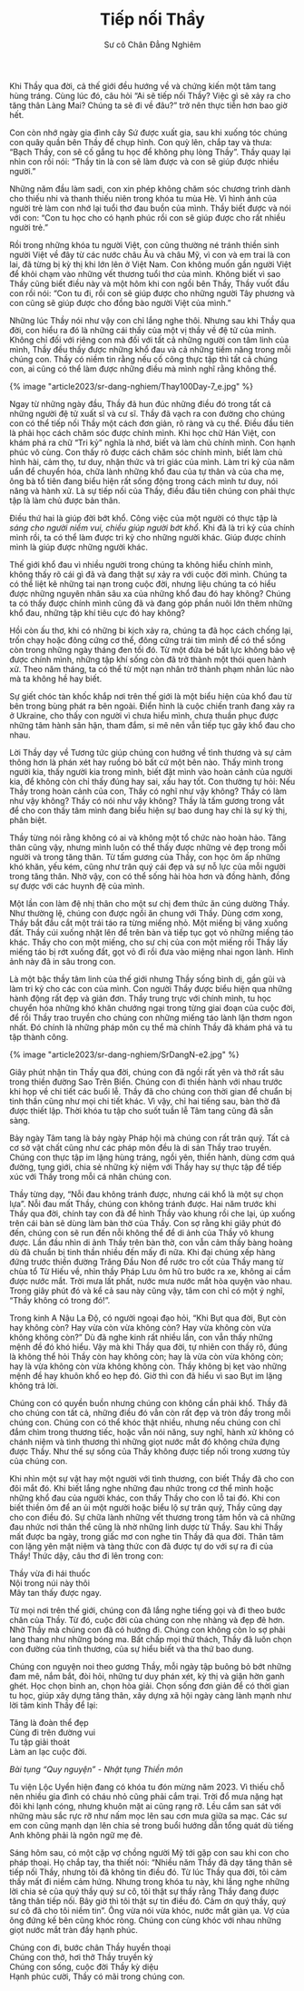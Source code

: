 ﻿---
title: Tiếp nối Thầy
author: Sư cô Chân Đẳng Nghiêm
---

Khi Thầy qua đời, cả thế giới đều hướng về và chứng kiến một tâm tang hùng tráng. Cùng lúc đó, câu hỏi “Ai sẽ tiếp nối Thầy? Việc gì sẽ xảy ra cho tăng thân Làng Mai? Chúng ta sẽ đi về đâu?” trở nên thực tiễn hơn bao giờ hết.

Con còn nhớ ngày gia đình cây Sứ được xuất gia, sau khi xuống tóc chúng con quây quần bên Thầy để chụp hình. Con quỳ lên, chắp tay và thưa: “Bạch Thầy, con sẽ cố gắng tu học để không phụ lòng Thầy”. Thầy quay lại nhìn con rồi nói: “Thầy tin là con sẽ làm được và con sẽ giúp được nhiều người.”

Những năm đầu làm sadi, con xin phép không chăm sóc chương trình dành cho thiếu nhi và thanh thiếu niên trong khóa tu mùa Hè. Vì hình ảnh của người trẻ làm con nhớ lại tuổi thơ đau buồn của mình. Thầy biết được và nói với con: “Con tu học cho có hạnh phúc rồi con sẽ giúp được cho rất nhiều người trẻ.”

Rồi trong những khóa tu người Việt, con cũng thường né tránh thiền sinh người Việt về đây từ các nước châu Âu và châu Mỹ, vì con và em trai là con lai, đã từng bị kỳ thị khi lớn lên ở Việt Nam. Con không muốn gần người Việt để khỏi chạm vào những vết thương tuổi thơ của mình. Không biết vì sao Thầy cũng biết điều này và một hôm khi con ngồi bên Thầy, Thầy vuốt đầu con rồi nói: “Con tu đi, rồi con sẽ giúp được cho những người Tây phương và con cũng sẽ giúp được cho đồng bào người Việt của mình.”

Những lúc Thầy nói như vậy con chỉ lắng nghe thôi. Nhưng sau khi Thầy qua đời, con hiểu ra đó là những cái thấy của một vị thầy về đệ tử của mình. Không chỉ đối với riêng con mà đối với tất cả những người con tâm linh của mình, Thầy đều thấy được những khổ đau và cả những tiềm năng trong mỗi chúng con. Thầy có niềm tin rằng nếu cố công thực tập thì tất cả chúng con, ai cũng có thể làm được những điều mà mình nghĩ rằng không thể.

{% image "article2023/sr-dang-nghiem/Thay100Day-7_e.jpg" %}

Ngay từ những ngày đầu, Thầy đã hun đúc những điều đó trong tất cả những người đệ tử xuất sĩ và cư sĩ. Thầy đã vạch ra con đường cho chúng con có thể tiếp nối Thầy một cách đơn giản, rõ ràng và cụ thể. Điều đầu tiên là phải học cách chăm sóc được chính mình. Khi học chữ Hán Việt, con khám phá ra chữ “Tri kỷ” nghĩa là nhớ, biết và làm chủ chính mình. Con hạnh phúc vô cùng. Con thấy rõ được cách chăm sóc chính mình, biết làm chủ hình hài, cảm thọ, tư duy, nhận thức và tri giác của mình. Làm tri kỷ của năm uẩn để chuyển hóa, chữa lành những khổ đau của tự thân và của cha mẹ, ông bà tổ tiên đang biểu hiện rất sống động trong cách mình tư duy, nói năng và hành xử. Là sự tiếp nối của Thầy, điều đầu tiên chúng con phải thực tập là làm chủ được bản thân.

Điều thứ hai là giúp đời bớt khổ. Công việc của một người có thực tập là *sáng cho người niềm vui,* *chiều* *giúp người bớt khổ*. Khi đã là tri kỷ của chính mình rồi, ta có thể làm được tri kỷ cho những người khác. Giúp được chính mình là giúp được những người khác.

Thế giới khổ đau vì nhiều người trong chúng ta không hiểu chính mình, không thấy rõ cái gì đã và đang thật sự xảy ra với cuộc đời mình. Chúng ta có thể liệt kê những tai nạn trong cuộc đời, nhưng liệu chúng ta có hiểu được những nguyên nhân sâu xa của những khổ đau đó hay không? Chúng ta có thấy được chính mình cũng đã và đang góp phần nuôi lớn thêm những khổ đau, những tập khí tiêu cực đó hay không?

Hồi còn ấu thơ, khi có những bi kịch xảy ra, chúng ta đã học cách chống lại, trốn chạy hoặc đông cứng cơ thể, đông cứng trái tim mình để có thể sống còn trong những ngày tháng đen tối đó. Từ một đứa bé bất lực không bảo vệ được chính mình, những tập khí sống còn đã trở thành một thói quen hành xử. Theo năm tháng, ta có thể từ một nạn nhân trở thành phạm nhân lúc nào mà ta không hề hay biết.

Sự giết chóc tàn khốc khắp nơi trên thế giới là một biểu hiện của khổ đau từ bên trong bùng phát ra bên ngoài. Điển hình là cuộc chiến tranh đang xảy ra ở Ukraine, cho thấy con người vì chưa hiểu mình, chưa thuần phục được những tâm hành sân hận, tham đắm, si mê nên vẫn tiếp tục gây khổ đau cho nhau.

Lời Thầy dạy về Tương tức giúp chúng con hướng về tình thương và sự cảm thông hơn là phán xét hay ruồng bỏ bất cứ một bên nào. Thấy mình trong người kia, thấy người kia trong mình, biết đặt mình vào hoàn cảnh của người kia, để không còn chỉ thấy đúng hay sai, xấu hay tốt. Con thường tự hỏi: Nếu Thầy trong hoàn cảnh của con, Thầy có nghĩ như vậy không? Thầy có làm như vậy không? Thầy có nói như vậy không? Thầy là tấm gương trong vắt để cho con thấy tâm mình đang biểu hiện sự bao dung hay chỉ là sự kỳ thị, phân biệt.

Thầy từng nói rằng không có ai và không một tổ chức nào hoàn hảo. Tăng thân cũng vậy, nhưng mình luôn có thể thấy được những vẻ đẹp trong mỗi người và trong tăng thân. Từ tấm gương của Thầy, con học ôm ấp những khó khăn, yếu kém, cũng như trân quý cái đẹp và sự nỗ lực của mỗi người trong tăng thân. Nhờ vậy, con có thể sống hài hòa hơn và đồng hành, đồng sự được với các huynh đệ của mình.

Một lần con làm đệ nhị thân cho một sư chị đem thức ăn cúng dường Thầy. Như thường lệ, chúng con được ngồi ăn chung với Thầy. Dùng cơm xong, Thầy bắt đầu cắt một trái táo ra từng miếng nhỏ. Một miếng bị văng xuống đất. Thầy cúi xuống nhặt lên để trên bàn và tiếp tục gọt vỏ những miếng táo khác. Thầy cho con một miếng, cho sư chị của con một miếng rồi Thầy lấy miếng táo bị rớt xuống đất, gọt vỏ đi rồi đưa vào miệng nhai ngon lành. Hình ảnh này đã in sâu trong con.

Là một bậc thầy tâm linh của thế giới nhưng Thầy sống bình dị, gần gũi và làm tri kỷ cho các con của mình. Con người Thầy được biểu hiện qua những hành động rất đẹp và giản đơn. Thầy trung trực với chính mình, tu học chuyển hóa những khó khăn chướng ngại trong từng giai đoạn của cuộc đời, để rồi Thầy trao truyền cho chúng con những miếng táo lành lặn thơm ngon nhất. Đó chính là những pháp môn cụ thể mà chính Thầy đã khám phá và tu tập thành công.

{% image "article2023/sr-dang-nghiem/SrDangN-e2.jpg" %}

Giây phút nhận tin Thầy qua đời, chúng con đã ngồi rất yên và thở rất sâu trong thiền đường Sao Trên Biển. Chúng con đi thiền hành với nhau trước khi họp về chi tiết các buổi lễ. Thầy đã cho chúng con thời gian để chuẩn bị tinh thần cũng như mọi chi tiết khác. Vì vậy, chỉ hai tiếng sau, bàn thờ đã được thiết lập. Thời khóa tu tập cho suốt tuần lễ Tâm tang cũng đã sẵn sàng.

Bảy ngày Tâm tang là bảy ngày Pháp hội mà chúng con rất trân quý. Tất cả cơ sở vật chất cũng như các pháp môn đều là di sản Thầy trao truyền. Chúng con thực tập im lặng hùng tráng, ngồi yên, thiền hành, dùng cơm quá đường, tụng giới, chia sẻ những kỷ niệm với Thầy hay sự thực tập để tiếp xúc với Thầy trong mỗi cá nhân chúng con.

Thầy từng dạy, “Nỗi đau không tránh được, nhưng cái khổ là một sự chọn lựa”. Nỗi đau mất Thầy, chúng con không tránh được. Hai năm trước khi Thầy qua đời, chính tay con đã để hình Thầy vào khung rồi che lại, úp xuống trên cái bàn sẽ dùng làm bàn thờ của Thầy. Con sợ rằng khi giây phút đó đến, chúng con sẽ run đến nỗi không thể để di ảnh của Thầy vô khung được. Lần đầu nhìn di ảnh Thầy trên bàn thờ, con vẫn cảm thấy bàng hoàng dù đã chuẩn bị tinh thần nhiều đến mấy đi nữa. Khi đại chúng xếp hàng đứng trước thiền đường Trăng Đầu Non để rước tro cốt của Thầy mang từ chùa tổ Từ Hiếu về, nhìn thầy Pháp Lưu ôm hũ tro bước ra xe, không ai cầm được nước mắt. Trời mưa lất phất, nước mưa nước mắt hòa quyện vào nhau. Trong giây phút đó và kể cả sau này cũng vậy, tâm con chỉ có một ý nghĩ, “Thầy không có trong đó!”.

Trong kinh A Nậu La Độ, có người ngoại đạo hỏi, “Khi Bụt qua đời, Bụt còn hay không còn? Hay vừa còn vừa không còn? Hay vừa không còn vừa không không còn?” Dù đã nghe kinh rất nhiều lần, con vẫn thấy những mệnh đề đó khó hiểu. Vậy mà khi Thầy qua đời, tự nhiên con thấy rõ, đúng là không thể hỏi Thầy còn hay không còn; hay là vừa còn vừa không còn; hay là vừa không còn vừa không không còn. Thầy không bị kẹt vào những mệnh đề hay khuôn khổ eo hẹp đó. Giờ thì con đã hiểu vì sao Bụt im lặng không trả lời.

Chúng con có quyền buồn nhưng chúng con không cần phải khổ. Thầy đã cho chúng con tất cả, những điều đó vẫn còn rất đẹp và tròn đầy trong mỗi chúng con. Chúng con có thể khóc thật nhiều, nhưng nếu chúng con chỉ đắm chìm trong thương tiếc, hoặc vẫn nói năng, suy nghĩ, hành xử không có chánh niệm và tình thương thì những giọt nước mắt đó không chứa đựng được Thầy. Như thế sự sống của Thầy không được tiếp nối trong xương tủy của chúng con.

Khi nhìn một sự vật hay một người với tình thương, con biết Thầy đã cho con đôi mắt đó. Khi biết lắng nghe những đau nhức trong cơ thể mình hoặc những khổ đau của người khác, con thấy Thầy cho con lỗ tai đó. Khi con biết thiền ôm để an ủi một người hoặc biểu lộ sự trân quý, Thầy cũng dạy cho con điều đó. Sự chữa lành những vết thương trong tâm hồn và cả những đau nhức nơi thân thể cũng là nhờ những linh dược từ Thầy. Sau khi Thầy mất được ba ngày, trong giấc mơ con nghe tin Thầy đã qua đời. Thân tâm con lặng yên mật niệm và tàng thức con đã được tự do với sự ra đi của Thầy! Thức dậy, câu thơ đi lên trong con:

<div class="verse"><p>Thầy vừa đi hái thuốc<br/>
Nội trong núi này thôi<br/>
Mây tan thấy được ngay.</p></div>

Từ mọi nơi trên thế giới, chúng con đã lắng nghe tiếng gọi và đi theo bước chân của Thầy. Từ đó, cuộc đời của chúng con nhẹ nhàng và đẹp đẽ hơn. Nhờ Thầy mà chúng con đã có hướng đi. Chúng con không còn lo sợ phải lang thang như những bóng ma. Bất chấp mọi thử thách, Thầy đã luôn chọn con đường của tình thương, của sự hiểu biết và tha thứ bao dung.

Chúng con nguyện noi theo gương Thầy, mỗi ngày tập buông bỏ bớt những đam mê, nắm bắt, đòi hỏi, những tư duy phán xét, kỳ thị và giận hờn ganh ghét. Học chọn bình an, chọn hòa giải. Chọn sống đơn giản để có thời gian tu học, giúp xây dựng tăng thân, xây dựng xã hội ngày càng lành mạnh như lời tâm kinh Thầy để lại:

<div class="verse"><p>Tăng là đoàn thể đẹp<br/>
Cùng đi trên đường vui<br/>
Tu tập giải thoát<br/>
Làm an lạc cuộc đời.</p>
<cite>Bài tụng “Quy nguyện” - Nhật tụng Thiền môn</cite></div>

Tu viện Lộc Uyển hiện đang có khóa tu đón mừng năm 2023. Vì thiếu chỗ nên nhiều gia đình có cháu nhỏ cũng phải cắm trại. Trời đổ mưa nặng hạt đôi khi lạnh cóng, nhưng khuôn mặt ai cũng rạng rỡ. Lều cắm san sát với những màu sắc rực rỡ như nấm mọc lên sau cơn mưa giữa sa mạc. Các sư em con cũng mạnh dạn lên chia sẻ trong buổi hướng dẫn tổng quát dù tiếng Anh không phải là ngôn ngữ mẹ đẻ.

<!-- {% image "article2023/sr-dang-nghiem/Tiep-noi-thay-5_e.jpg" %} -->

Sáng hôm sau, có một cặp vợ chồng người Mỹ tới gặp con sau khi con cho pháp thoại. Họ chắp tay, tha thiết nói: “Nhiều năm Thầy đã dạy tăng thân sẽ tiếp nối Thầy, nhưng tôi đã không tin điều đó. Từ lúc Thầy qua đời, tôi cảm thấy mất đi niềm cảm hứng. Nhưng trong khóa tu này, khi lắng nghe những lời chia sẻ của quý thầy quý sư cô, tôi thật sự thấy rằng Thầy đang được tăng thân tiếp nối. Bây giờ thì tôi thật sự tin điều đó. Cảm ơn quý thầy, quý sư cô đã cho tôi niềm tin”. Ông vừa nói vừa khóc, nước mắt giàn ụa. Vợ của ông đứng kế bên cũng khóc ròng. Chúng con cùng khóc với nhau những giọt nước mắt tràn đầy hạnh phúc.

<div class="verse"><p>Chúng con đi, bước chân Thầy huyền thoại<br/>
Chúng con thở, hơi thở Thầy truyền kỳ<br/>
Chúng con sống, cuộc đời Thầy kỳ diệu<br/>
Hạnh phúc cười, Thầy có mãi trong chúng con.</p></div>
